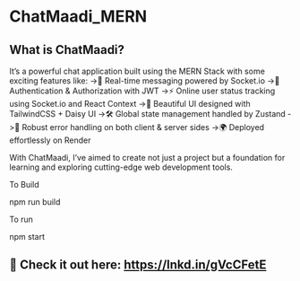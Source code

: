 # ChatMaadi_MERN

## What is ChatMaadi?
It’s a powerful chat application built using the MERN Stack with some exciting features like:
->🌟 Real-time messaging powered by Socket.io
->🔐 Authentication & Authorization with JWT
->⚡ Online user status tracking using Socket.io and React Context
->🎨 Beautiful UI designed with TailwindCSS + Daisy UI
->🛠️ Global state management handled by Zustand
->🐞 Robust error handling on both client & server sides
->🌍 Deployed effortlessly on Render

With ChatMaadi, I’ve aimed to create not just a project but a foundation for learning and exploring cutting-edge web development tools.

To Build 

npm run build 

To run 

npm start 



## 👀 Check it out here: https://lnkd.in/gVcCFetE
